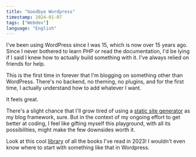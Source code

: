 ```yaml
---
title: "Goodbye Wordpress"
timestamp: 2024-01-07
tags: ["Webdev"]
language: "English"
---
```


I've been using WordPress since I was 15, which is now over 15 years ago. Since I never bothered to learn PHP or read the documentation, I'd be lying if I said I knew how to actually build something with it. I've always relied on friends for help.

This is the first time in forever that I'm blogging on something other than WordPress. There's no backend, no theming, no plugins, and for the first time, I actually understand how to add whatever I want.

It feels great.



There's a slight chance that I'll grow tired of using a [static site generator](https://astro.build/) as my blog framework, sure. But in the context of my ongoing effort to get better at coding, I feel like gifting myself this playground, with all its possibilities, might make the few downsides worth it.

Look at this cool [library](https://marcel.io/library) of all the books I've read in 2023! I wouldn't even know where to start with something like that in Wordpress.
